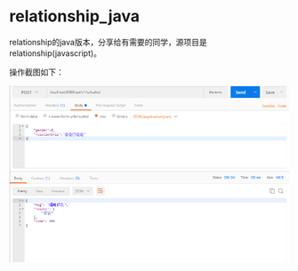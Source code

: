 # relationship_java
relationship的java版本，分享给有需要的同学，源项目是relationship(javascript)。


操作截图如下：


![图片](https://github.com/13871007341/relationship_java/blob/master/20200501105923.png)
